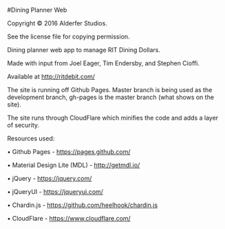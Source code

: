 #Dining Planner Web

Copyright © 2016 Alderfer Studios.

See the license file for copying permission.

Dining planner web app to manage RIT Dining Dollars.

Made with input from Joel Eager, Tim Endersby, and Stephen Cioffi.

Available at http://ritdebit.com/

The site is running off Github Pages.
Master branch is being used as the development branch, gh-pages is the master branch (what shows on the site).

The site runs through CloudFlare which minifies the code and adds a layer of security.

Resources used:

• Github Pages - https://pages.github.com/

• Material Design Lite (MDL) - http://getmdl.io/

• jQuery - https://jquery.com/

• jQueryUI - https://jqueryui.com/

• Chardin.js - https://github.com/heelhook/chardin.js

• CloudFlare - https://www.cloudflare.com/